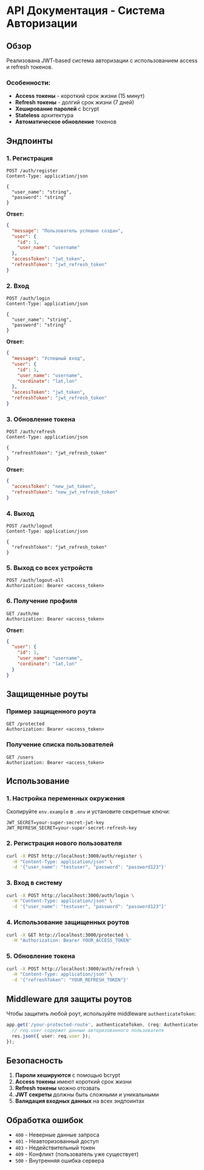 # API Документация - Система Авторизации

## Обзор

Реализована JWT-based система авторизации с использованием access и refresh токенов.

### Особенности:
- **Access токены** - короткий срок жизни (15 минут)
- **Refresh токены** - долгий срок жизни (7 дней)
- **Хеширование паролей** с bcrypt
- **Stateless** архитектура
- **Автоматическое обновление** токенов

## Эндпоинты

### 1. Регистрация
```http
POST /auth/register
Content-Type: application/json

{
  "user_name": "string",
  "password": "string"
}
```

**Ответ:**
```json
{
  "message": "Пользователь успешно создан",
  "user": {
    "id": 1,
    "user_name": "username"
  },
  "accessToken": "jwt_token",
  "refreshToken": "jwt_refresh_token"
}
```

### 2. Вход
```http
POST /auth/login
Content-Type: application/json

{
  "user_name": "string",
  "password": "string"
}
```

**Ответ:**
```json
{
  "message": "Успешный вход",
  "user": {
    "id": 1,
    "user_name": "username",
    "cordinate": "lat,lon"
  },
  "accessToken": "jwt_token",
  "refreshToken": "jwt_refresh_token"
}
```

### 3. Обновление токена
```http
POST /auth/refresh
Content-Type: application/json

{
  "refreshToken": "jwt_refresh_token"
}
```

**Ответ:**
```json
{
  "accessToken": "new_jwt_token",
  "refreshToken": "new_jwt_refresh_token"
}
```

### 4. Выход
```http
POST /auth/logout
Content-Type: application/json

{
  "refreshToken": "jwt_refresh_token"
}
```

### 5. Выход со всех устройств
```http
POST /auth/logout-all
Authorization: Bearer <access_token>
```

### 6. Получение профиля
```http
GET /auth/me
Authorization: Bearer <access_token>
```

**Ответ:**
```json
{
  "user": {
    "id": 1,
    "user_name": "username",
    "cordinate": "lat,lon"
  }
}
```

## Защищенные роуты

### Пример защищенного роута
```http
GET /protected
Authorization: Bearer <access_token>
```

### Получение списка пользователей
```http
GET /users
Authorization: Bearer <access_token>
```

## Использование

### 1. Настройка переменных окружения
Скопируйте `env.example` в `.env` и установите секретные ключи:
```env
JWT_SECRET=your-super-secret-jwt-key
JWT_REFRESH_SECRET=your-super-secret-refresh-key
```

### 2. Регистрация нового пользователя
```bash
curl -X POST http://localhost:3000/auth/register \
  -H "Content-Type: application/json" \
  -d '{"user_name": "testuser", "password": "password123"}'
```

### 3. Вход в систему
```bash
curl -X POST http://localhost:3000/auth/login \
  -H "Content-Type: application/json" \
  -d '{"user_name": "testuser", "password": "password123"}'
```

### 4. Использование защищенных роутов
```bash
curl -X GET http://localhost:3000/protected \
  -H "Authorization: Bearer YOUR_ACCESS_TOKEN"
```

### 5. Обновление токена
```bash
curl -X POST http://localhost:3000/auth/refresh \
  -H "Content-Type: application/json" \
  -d '{"refreshToken": "YOUR_REFRESH_TOKEN"}'
```

## Middleware для защиты роутов

Чтобы защитить любой роут, используйте middleware `authenticateToken`:

```typescript
app.get('/your-protected-route', authenticateToken, (req: AuthenticatedRequest, res: Response) => {
  // req.user содержит данные авторизованного пользователя
  res.json({ user: req.user });
});
```

## Безопасность

1. **Пароли хешируются** с помощью bcrypt
2. **Access токены** имеют короткий срок жизни
3. **Refresh токены** можно отозвать
4. **JWT секреты** должны быть сложными и уникальными
5. **Валидация входных данных** на всех эндпоинтах

## Обработка ошибок

- `400` - Неверные данные запроса
- `401` - Неавторизованный доступ
- `403` - Недействительный токен
- `409` - Конфликт (пользователь уже существует)
- `500` - Внутренняя ошибка сервера
